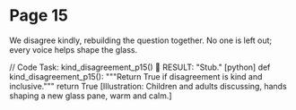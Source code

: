
# Page 15

We disagree kindly, rebuilding the question together.
No one is left out; every voice helps shape the glass.

// Code Task: kind_disagreement_p15()  RESULT: "Stub."
[python]
def kind_disagreement_p15():
	"""Return True if disagreement is kind and inclusive."""
	return True
[Illustration: Children and adults discussing, hands shaping a new glass pane, warm and calm.]
